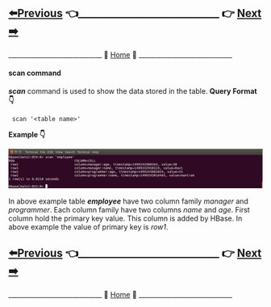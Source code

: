 ## [:arrow_left:Previous](https://github.com/maniram-yadav/HBase/blob/master/DML_command.md) :point_left:____________________________ :point_right:        [Next :arrow_right:](https://github.com/maniram-yadav/HBase/blob/master/count_command.md)

_____________________________ :door: [Home](https://github.com/maniram-yadav/HBase) :door: _____________________________


#### scan command

  **_scan_** command is used to show the data stored in the table.
 **Query Format :point_down:**
 
 ```
  scan '<table name>'
 ```
 
 **Example :point_down:**
 
 ![scan table](https://github.com/maniram-yadav/HBase/blob/master/images/scan.png)
 
 
 
 In above example table **_employee_** have two column family *manager* and *programmer*. Each column family 
 have two columns *name* and *age*. First column hold the primary key value. This column is added
 by HBase. In above example the value of primary key is *row1*.
 
 
## [:arrow_left:Previous](https://github.com/maniram-yadav/HBase/blob/master/DML_command.md) :point_left:____________________________ :point_right:        [Next :arrow_right:](https://github.com/maniram-yadav/HBase/blob/master/count_command.md)

_____________________________ :door: [Home](https://github.com/maniram-yadav/HBase) :door: _____________________________
